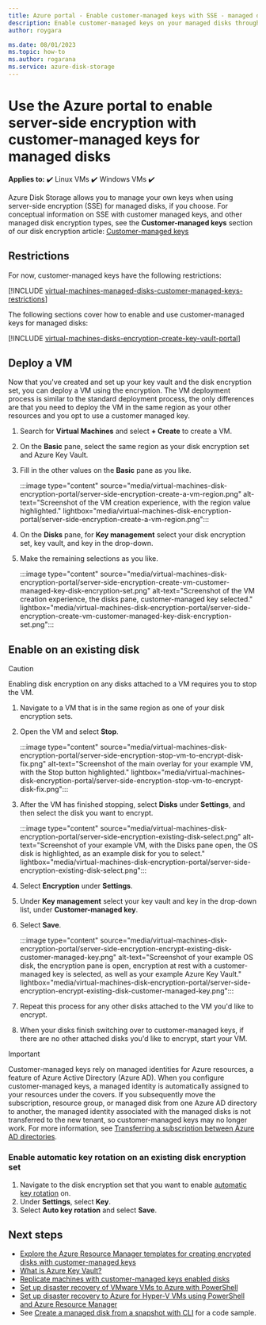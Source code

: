 ```yaml
---
title: Azure portal - Enable customer-managed keys with SSE - managed disks
description: Enable customer-managed keys on your managed disks through the Azure portal.
author: roygara

ms.date: 08/01/2023
ms.topic: how-to
ms.author: rogarana
ms.service: azure-disk-storage
---
```


# Use the Azure portal to enable server-side encryption with customer-managed keys for managed disks

**Applies to:** :heavy_check_mark: Linux VMs :heavy_check_mark: Windows VMs :heavy_check_mark: 

Azure Disk Storage allows you to manage your own keys when using server-side encryption (SSE) for managed disks, if you choose. For conceptual information on SSE with customer managed keys, and other managed disk encryption types, see the **Customer-managed keys** section of our disk encryption article: [Customer-managed keys](disk-encryption.md#customer-managed-keys)

## Restrictions

For now, customer-managed keys have the following restrictions:

[!INCLUDE [virtual-machines-managed-disks-customer-managed-keys-restrictions](../../includes/virtual-machines-managed-disks-customer-managed-keys-restrictions.md)]

The following sections cover how to enable and use customer-managed keys for managed disks:

[!INCLUDE [virtual-machines-disks-encryption-create-key-vault-portal](../../includes/virtual-machines-disks-encryption-create-key-vault-portal.md)]

## Deploy a VM

Now that you've created and set up your key vault and the disk encryption set, you can deploy a VM using the encryption.
The VM deployment process is similar to the standard deployment process, the only differences are that you need to deploy the VM in the same region as your other resources and you opt to use a customer managed key.

1. Search for **Virtual Machines** and select **+ Create** to create a VM.
1. On the **Basic** pane, select the same region as your disk encryption set and Azure Key Vault.
1. Fill in the other values on the **Basic** pane as you like.

    :::image type="content" source="media/virtual-machines-disk-encryption-portal/server-side-encryption-create-a-vm-region.png" alt-text="Screenshot of the VM creation experience, with the region value highlighted." lightbox="media/virtual-machines-disk-encryption-portal/server-side-encryption-create-a-vm-region.png":::

1. On the **Disks** pane, for **Key management** select your disk encryption set, key vault, and key in the drop-down.
1. Make the remaining selections as you like.

    :::image type="content" source="media/virtual-machines-disk-encryption-portal/server-side-encryption-create-vm-customer-managed-key-disk-encryption-set.png" alt-text="Screenshot of the VM creation experience, the disks pane, customer-managed key selected." lightbox="media/virtual-machines-disk-encryption-portal/server-side-encryption-create-vm-customer-managed-key-disk-encryption-set.png":::

## Enable on an existing disk

> [!CAUTION]
> Enabling disk encryption on any disks attached to a VM requires you to stop the VM.
    
1. Navigate to a VM that is in the same region as one of your disk encryption sets.
1. Open the VM and select **Stop**.

    :::image type="content" source="media/virtual-machines-disk-encryption-portal/server-side-encryption-stop-vm-to-encrypt-disk-fix.png" alt-text="Screenshot of the main overlay for your example VM, with the Stop button highlighted." lightbox="media/virtual-machines-disk-encryption-portal/server-side-encryption-stop-vm-to-encrypt-disk-fix.png":::

1. After the VM has finished stopping, select **Disks** under **Settings**, and then select the disk you want to encrypt.

    :::image type="content" source="media/virtual-machines-disk-encryption-portal/server-side-encryption-existing-disk-select.png" alt-text="Screenshot of your example VM, with the Disks pane open, the OS disk is highlighted, as an example disk for you to select." lightbox="media/virtual-machines-disk-encryption-portal/server-side-encryption-existing-disk-select.png":::

1. Select **Encryption** under **Settings**.
1. Under **Key management** select your key vault and key in the drop-down list, under **Customer-managed key**.
1. Select **Save**.

    :::image type="content" source="media/virtual-machines-disk-encryption-portal/server-side-encryption-encrypt-existing-disk-customer-managed-key.png" alt-text="Screenshot of your example OS disk, the encryption pane is open, encryption at rest with a customer-managed key is selected, as well as your example Azure Key Vault." lightbox="media/virtual-machines-disk-encryption-portal/server-side-encryption-encrypt-existing-disk-customer-managed-key.png":::

1. Repeat this process for any other disks attached to the VM you'd like to encrypt.
1. When your disks finish switching over to customer-managed keys, if there are no other attached disks you'd like to encrypt, start your VM.

> [!IMPORTANT]
> Customer-managed keys rely on managed identities for Azure resources, a feature of Azure Active Directory (Azure AD). When you configure customer-managed keys, a managed identity is automatically assigned to your resources under the covers. If you subsequently move the subscription, resource group, or managed disk from one Azure AD directory to another, the managed identity associated with the managed disks is not transferred to the new tenant, so customer-managed keys may no longer work. For more information, see [Transferring a subscription between Azure AD directories](../active-directory/managed-identities-azure-resources/known-issues.md#transferring-a-subscription-between-azure-ad-directories).

### Enable automatic key rotation on an existing disk encryption set

1. Navigate to the disk encryption set that you want to enable [automatic key rotation](disk-encryption.md#automatic-key-rotation-of-customer-managed-keys) on.
1. Under **Settings**, select **Key**.
1. Select **Auto key rotation** and select **Save**.

## Next steps

- [Explore the Azure Resource Manager templates for creating encrypted disks with customer-managed keys](https://github.com/ramankumarlive/manageddiskscmkpreview)
- [What is Azure Key Vault?](../key-vault/general/overview.md)
- [Replicate machines with customer-managed keys enabled disks](../site-recovery/azure-to-azure-how-to-enable-replication-cmk-disks.md)
- [Set up disaster recovery of VMware VMs to Azure with PowerShell](../site-recovery/vmware-azure-disaster-recovery-powershell.md#replicate-vmware-vms)
- [Set up disaster recovery to Azure for Hyper-V VMs using PowerShell and Azure Resource Manager](../site-recovery/hyper-v-azure-powershell-resource-manager.md#step-7-enable-vm-protection)
- See [Create a managed disk from a snapshot with CLI](scripts/create-managed-disk-from-snapshot.md#disks-with-customer-managed-keys) for a code sample.
